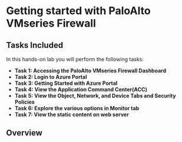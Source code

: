 # Getting started with PaloAlto VMseries Firewall

## Tasks Included

In this hands-on lab you will perform the following tasks:

- **Task 1: Accessing the PaloAlto VMseries Firewall Dashboard**
- **Task 2: Login to Azure Portal**
- **Task 3: Getting Started with Azure Portal**
- **Task 4: View the Application Command Center(ACC)**
- **Task 5: View the Object, Network, and Device Tabs and Security Policies**
- **Task 6: Explore the various options in Monitor tab**
- **Task 7: View the static content on web server**


## Overview
